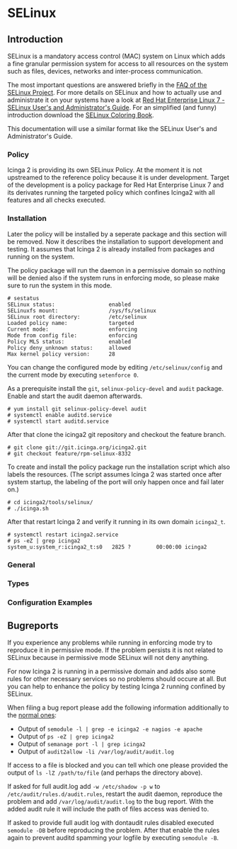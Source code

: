 # <a id="selinux"></a> SELinux

## <a id="selinux-introduction"></a> Introduction

SELinux is a mandatory access control (MAC) system on Linux which adds a fine granular permission system for access to all resources on the system such as files, devices, networks and inter-process communication.

The most important questions are answered briefly in the [FAQ of the SELinux Project](http://selinuxproject.org/page/FAQ). For more details on SELinux and how to actually use and administrate it on your systems have a look at [Red Hat Enterprise Linux 7 - SELinux User's and Administrator's Guide](https://access.redhat.com/documentation/en-US/Red_Hat_Enterprise_Linux/7/html/SELinux_Users_and_Administrators_Guide/index.html). For an simplified (and funny) introduction download the [SELinux Coloring Book](https://github.com/mairin/selinux-coloring-book).

This documentation will use a similar format like the SELinux User's and Administrator's Guide.

### <a id="selinux-policy"></a> Policy

Icinga 2 is providing its own SELinux Policy. At the moment it is not upstreamed to the reference policy because it is under development. Target of the development is a policy package for Red Hat Enterprise Linux 7 and its derivates running the targeted policy which confines Icinga2 with all features and all checks executed. 

### <a id="selinux-policy-installation"></a> Installation

Later the policy will be installed by a seperate package and this section will be removed. Now it describes the installation to support development and testing. It assumes that Icinga 2 is already installed from packages and running on the system. 

The policy package will run the daemon in a permissive domain so nothing will be denied also if the system runs in enforcing mode, so please make sure to run the system in this mode.

    # sestatus
    SELinux status:                 enabled
    SELinuxfs mount:                /sys/fs/selinux
    SELinux root directory:         /etc/selinux
    Loaded policy name:             targeted
    Current mode:                   enforcing
    Mode from config file:          enforcing
    Policy MLS status:              enabled
    Policy deny_unknown status:     allowed
    Max kernel policy version:      28

You can change the configured mode by editing `/etc/selinux/config` and the current mode by executing `setenforce 0`.

As a prerequisite install the `git`, `selinux-policy-devel` and `audit` package. Enable and start the audit daemon afterwards.

    # yum install git selinux-policy-devel audit
    # systemctl enable auditd.service
    # systemctl start auditd.service
    
After that clone the icinga2 git repository and checkout the feature branch.

    # git clone git://git.icinga.org/icinga2.git
    # git checkout feature/rpm-selinux-8332

To create and install the policy package run the installation script which also labels the resources. (The script assumes Icinga 2 was started once after system startup, the labeling of the port will only happen once and fail later on.)

    # cd icinga2/tools/selinux/
    # ./icinga.sh

After that restart Icinga 2 and verify it running in its own domain `icinga2_t`.

    # systemctl restart icinga2.service
    # ps -eZ | grep icinga2
    system_u:system_r:icinga2_t:s0   2825 ?        00:00:00 icinga2

### <a id="selinux-policy-general"></a> General

### <a id="selinux-policy-types"></a> Types

### <a id="selinux-policy-examples"></a> Configuration Examples

## <a id="selinux-bugreports"></a> Bugreports

If you experience any problems while running in enforcing mode try to reproduce it in permissive mode. If the problem persists it is not related to SELinux because in permissive mode SELinux will not deny anything.

For now Icinga 2 is running in a permissive domain and adds also some rules for other necessary services so no problems should occure at all. But you can help to enhance the policy by testing Icinga 2 running confined by SELinux.

When filing a bug report please add the following information additionally to the [normal ones](https://www.icinga.org/icinga/faq/):
* Output of `semodule -l | grep -e icinga2 -e nagios -e apache`
* Output of `ps -eZ | grep icinga2`
* Output of `semanage port -l | grep icinga2`
* Output of `audit2allow -li /var/log/audit/audit.log`
 
If access to a file is blocked and you can tell which one please provided the output of `ls -lZ /path/to/file` (and perhaps the directory above).

If asked for full audit.log add `-w /etc/shadow -p w` to `/etc/audit/rules.d/audit.rules`, restart the audit daemon, reproduce the problem and add `/var/log/audit/audit.log` to the bug report. With the added audit rule it will include the path of files access was denied to.

If asked to provide full audit log with dontaudit rules disabled executed `semodule -DB` before reproducing the problem. After that enable the rules again to prevent auditd spamming your logfile by executing `semodule -B`.
